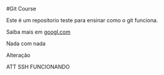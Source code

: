 #Git Course

Este é um repositorio teste para ensinar como o git funciona.

Saiba mais em [googl.com](https://google.com)

Nada com nada

Alteração 

ATT SSH FUNCIONANDO 
